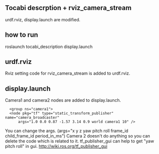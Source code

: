Tocabi descrption + rviz_camera_stream
---

urdf.rviz, display.launch are modified.

## how to run

roslaunch tocabi_description display.launch 

## urdf.rviz

Rviz setting code for rviz_camera_stream is added to urdf.rviz.

## display.launch

Camera1 and camera2 nodes are added to display.launch.
```
  <group ns="camera1">
  <node pkg="tf" type="static_transform_publisher" name="camera_broadcaster"
      args="1.0 0.0 0.87 -1.57 3.14 0.9 world camera1 10" />
```
You can change the args. (args="x y z yaw pitch roll frame_id child_frame_id period_in_ms")
Camera 2 doesn't do anything so you can delete the code which is related to it.
tf_publisher_gui can help to get "yaw pitch roll" in gui. 
<http://wiki.ros.org/tf_publisher_gui>


